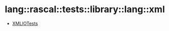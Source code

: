 # lang::rascal::tests::library::lang::xml


   * [XMLIOTests](Library/lang/rascal/tests/library/lang/xml/XMLIOTests.md)